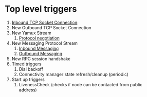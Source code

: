   

# Top level triggers
1. [Inbound TCP Socket Connection](./inbound_connection.md)
1. New Outbound TCP Socket Connection
1. New Yamux Stream
   1. [Protocol negotiation](./protocol_negotiation.md)
1. New Messaging Protocol Stream
   1. [Inbound Messaging](./inbound_messaging.md)
   2. [Outbound Messaging](./outbound_messaging.md)
1. New RPC session handshake
1. Timed triggers
    1. Dial backoff
    2. Connectivity manager state refresh/cleanup (periodic)
1. Start up triggers
   1. LivenessCheck (checks if node can be contacted from public address)



